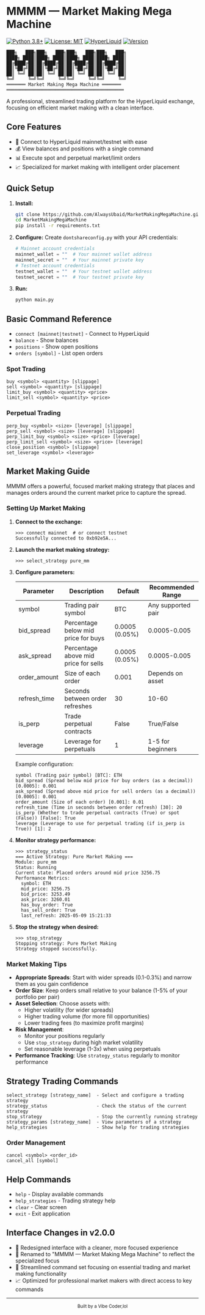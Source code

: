 # MMMM — Market Making Mega Machine

[![Python 3.8+](https://img.shields.io/badge/Python-3.8+-blue.svg)](https://www.python.org/downloads/)
[![License: MIT](https://img.shields.io/badge/License-MIT-yellow.svg)](https://opensource.org/licenses/MIT)
[![HyperLiquid](https://img.shields.io/badge/HyperLiquid-API-green.svg)](https://hyperliquid.xyz)
[![Version](https://img.shields.io/badge/version-2.0.0-blue.svg)]()

```
███╗   ███╗███╗   ███╗███╗   ███╗███╗   ███╗
████╗ ████║████╗ ████║████╗ ████║████╗ ████║
██╔████╔██║██╔████╔██║██╔████╔██║██╔████╔██║
██║╚██╔╝██║██║╚██╔╝██║██║╚██╔╝██║██║╚██╔╝██║
██║ ╚═╝ ██║██║ ╚═╝ ██║██║ ╚═╝ ██║██║ ╚═╝ ██║
╚═╝     ╚═╝╚═╝     ╚═╝╚═╝     ╚═╝╚═╝     ╚═╝
═══════ Market Making Mega Machine ═══════
═══════════════════════════════════════════
```

A professional, streamlined trading platform for the HyperLiquid exchange, focusing on efficient market making with a clean interface.

## Core Features

- 🔄 Connect to HyperLiquid mainnet/testnet with ease
- 💰 View balances and positions with a single command
- 📊 Execute spot and perpetual market/limit orders 
- 📈 Specialized for market making with intelligent order placement

## Quick Setup

1. **Install:**
   ```bash
   git clone https://github.com/AlwaysUbaid/MarketMakingMegaMachine.git
   cd MarketMakingMegaMachine
   pip install -r requirements.txt
   ```

2. **Configure:**
   Create `dontshareconfig.py` with your API credentials:
   ```python
   # Mainnet account credentials
   mainnet_wallet = ""  # Your mainnet wallet address
   mainnet_secret = ""  # Your mainnet private key
   # Testnet account credentials
   testnet_wallet = ""  # Your testnet wallet address
   testnet_secret = ""  # Your testnet private key
   ```

3. **Run:**
   ```bash
   python main.py
   ```

## Basic Command Reference

- `connect [mainnet|testnet]` - Connect to HyperLiquid
- `balance` - Show balances
- `positions` - Show open positions
- `orders [symbol]` - List open orders

### Spot Trading
```
buy <symbol> <quantity> [slippage]
sell <symbol> <quantity> [slippage]
limit_buy <symbol> <quantity> <price>
limit_sell <symbol> <quantity> <price>
```

### Perpetual Trading
```
perp_buy <symbol> <size> [leverage] [slippage]
perp_sell <symbol> <size> [leverage] [slippage]
perp_limit_buy <symbol> <size> <price> [leverage]
perp_limit_sell <symbol> <size> <price> [leverage]
close_position <symbol> [slippage]
set_leverage <symbol> <leverage>
```

## Market Making Guide

MMMM offers a powerful, focused market making strategy that places and manages orders around the current market price to capture the spread.

### Setting Up Market Making

1. **Connect to the exchange:**
   ```
   >>> connect mainnet  # or connect testnet
   Successfully connected to 0xb92e5A...
   ```

2. **Launch the market making strategy:**
   ```
   >>> select_strategy pure_mm
   ```

3. **Configure parameters:**

   | Parameter | Description | Default | Recommended Range |
   |-----------|-------------|---------|------------------|
   | symbol | Trading pair symbol | BTC | Any supported pair |
   | bid_spread | Percentage below mid price for buys | 0.0005 (0.05%) | 0.0005-0.005 |
   | ask_spread | Percentage above mid price for sells | 0.0005 (0.05%) | 0.0005-0.005 |
   | order_amount | Size of each order | 0.001 | Depends on asset |
   | refresh_time | Seconds between order refreshes | 30 | 10-60 |
   | is_perp | Trade perpetual contracts | False | True/False |
   | leverage | Leverage for perpetuals | 1 | 1-5 for beginners |

   Example configuration:
   ```
   symbol (Trading pair symbol) [BTC]: ETH
   bid_spread (Spread below mid price for buy orders (as a decimal)) [0.0005]: 0.001
   ask_spread (Spread above mid price for sell orders (as a decimal)) [0.0005]: 0.001
   order_amount (Size of each order) [0.001]: 0.01
   refresh_time (Time in seconds between order refresh) [30]: 20
   is_perp (Whether to trade perpetual contracts (True) or spot (False)) [False]: True
   leverage (Leverage to use for perpetual trading (if is_perp is True)) [1]: 2
   ```

4. **Monitor strategy performance:**
   ```
   >>> strategy_status
   === Active Strategy: Pure Market Making ===
   Module: pure_mm
   Status: Running
   Current state: Placed orders around mid price 3256.75
   Performance Metrics:
     symbol: ETH
     mid_price: 3256.75
     bid_price: 3253.49
     ask_price: 3260.01
     has_buy_order: True
     has_sell_order: True
     last_refresh: 2025-05-09 15:21:33
   ```

5. **Stop the strategy when desired:**
   ```
   >>> stop_strategy
   Stopping strategy: Pure Market Making
   Strategy stopped successfully.
   ```

### Market Making Tips

- **Appropriate Spreads**: Start with wider spreads (0.1-0.3%) and narrow them as you gain confidence
- **Order Size**: Keep orders small relative to your balance (1-5% of your portfolio per pair)
- **Asset Selection**: Choose assets with:
  - Higher volatility (for wider spreads)
  - Higher trading volume (for more fill opportunities)
  - Lower trading fees (to maximize profit margins)
- **Risk Management**:
  - Monitor your positions regularly
  - Use `stop_strategy` during high market volatility
  - Set reasonable leverage (1-3x) when using perpetuals
- **Performance Tracking**: Use `strategy_status` regularly to monitor performance

## Strategy Trading Commands

```
select_strategy [strategy_name]  - Select and configure a trading strategy
strategy_status                  - Check the status of the current strategy
stop_strategy                    - Stop the currently running strategy
strategy_params [strategy_name]  - View parameters of a strategy
help_strategies                  - Show help for trading strategies
```

### Order Management
```
cancel <symbol> <order_id>
cancel_all [symbol]
```

## Help Commands
- `help` - Display available commands
- `help_strategies` - Trading strategy help
- `clear` - Clear screen
- `exit` - Exit application

## Interface Changes in v2.0.0

- 🎨 Redesigned interface with a cleaner, more focused experience
- 🚀 Renamed to "MMMM — Market Making Mega Machine" to reflect the specialized focus
- 🔄 Streamlined command set focusing on essential trading and market making functionality
- 📈 Optimized for professional market makers with direct access to key commands

---

<p align="center">
  <sub>Built by a Vibe Coder,lol</sub>
</p>
